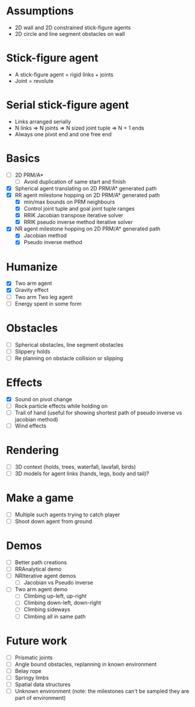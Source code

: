 # Assumptions
- 2D wall and 2D constrained stick-figure agents
- 2D circle and line segment obstacles on wall

# Stick-figure agent
- A stick-figure agent = rigid links + joints
- Joint = revolute

# Serial stick-figure agent
- Links arranged serially
- N links => N joints => N sized joint tuple => N + 1 ends
- Always one pivot end and one free end

# Basics
- [ ] 2D PRM/A*
    - [ ] Avoid duplication of same start and finish
- [x] Spherical agent translating on 2D PRM/A* generated path
- [x] RR agent milestone hopping on 2D PRM/A* generated path
    - [x] min/max bounds on PRM neighbours
    - [x] Control joint tuple and goal joint tuple ranges
    - [x] RRIK Jacobian transpose iterative solver
    - [x] RRIK pseudo inverse method iterative solver
- [x] NR agent milestone hopping on 2D PRM/A* generated path
    - [x] Jacobian method
    - [x] Pseudo inverse method

# Humanize
- [x] Two arm agent
- [x] Gravity effect
- [ ] Two arm Two leg agent
- [ ] Energy spent in some form

# Obstacles
- [ ] Spherical obstacles, line segment obstacles
- [ ] Slippery holds
- [ ] Re planning on obstacle collision or slipping

# Effects
- [x] Sound on pivot change
- [ ] Rock particle effects while holding on
- [ ] Trail of hand (useful for showing shortest path of pseudo inverse vs jacobian method)
- [ ] Wind effects

# Rendering
- [ ] 3D context (holds, trees, waterfall, lavafall, birds)
- [ ] 3D models for agent links (hands, legs, body and tail)?

# Make a game
- [ ] Multiple such agents trying to catch player
- [ ] Shoot down agent from ground

# Demos
- [ ] Better path creations
- [ ] RRAnalytical demo
- [ ] NRIterative agent demos
    - [ ] Jacobian vs Pseudo inverse
- [ ] Two arm agent demo
    - [ ] Climbing up-left, up-right
    - [ ] Climbing down-left, down-right
    - [ ] Climbing sideways
    - [ ] Climbing all in same path

# Future work
- [ ] Prismatic joints
- [ ] Angle bound obstacles, replanning in known environment
- [ ] Belay rope
- [ ] Springy limbs
- [ ] Spatial data structures
- [ ] Unknown environment (note: the milestones can't be sampled they are part of environment)

